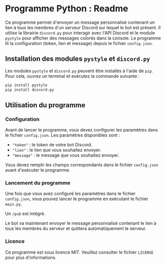 # Programme Python : Readme

Ce programme permet d'envoyer un message personnalisé contenant un lien à tous les membres d'un serveur Discord sur lequel le bot est présent. Il utilise la librairie `discord.py` pour interagir avec l'API Discord et le module `pystyle` pour afficher des messages colorés dans la console. Le programme lit la configuration (token, lien et message) depuis le fichier `config.json`.

## Installation des modules `pystyle` et `discord.py`

Les modules `pystyle` et `discord.py` peuvent être installés à l'aide de `pip`. Pour cela, ouvrez un terminal et exécutez la commande suivante :

```bash
pip install pystyle
pip install discord.py
```

## Utilisation du programme

### Configuration

Avant de lancer le programme, vous devez configurer les paramètres dans le fichier `config.json`. Les paramètres disponibles sont :

- `"token"` : le token de votre bot Discord.
- `"lien"` : le lien que vous souhaitez envoyer.
- `"message"` : le message que vous souhaitez envoyer.

Vous devez remplir les champs correspondants dans le fichier `config.json` avant d'exécuter le programme.

### Lancement du programme

Une fois que vous avez configuré les paramètres dans le fichier `config.json`, vous pouvez lancer le programme en exécutant le fichier `main.py`.

Un `/pub` est intégré.

Le bot va maintenant envoyer le message personnalisé contenant le lien à tous les membres du serveur et quittera automatiquement le serveur.

### Licence

Ce programme est sous licence MIT. Veuillez consulter le fichier `LICENSE` pour plus d'informations.
